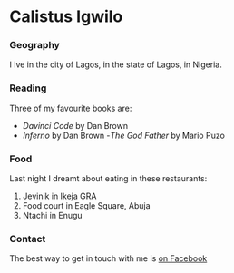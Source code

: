 # Calistus Igwilo

### Geography

I lve in the city of Lagos, in the state of Lagos, in Nigeria.

### Reading

Three of my favourite books are:


- *Davinci Code* by Dan Brown
- *Inferno* by Dan Brown
-*The God Father* by Mario Puzo

### Food

Last night I dreamt about eating in these restaurants:

1. Jevinik in Ikeja GRA
2. Food court in Eagle Square, Abuja
3. Ntachi in Enugu

### Contact

The best way to get in touch with me is [on Facebook](https://www.facebook.com/calistus)